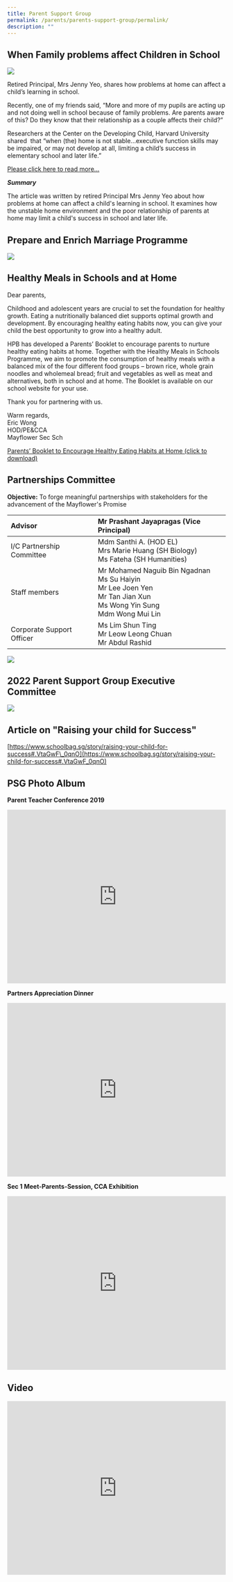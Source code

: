 ```yaml
---
title: Parent Support Group
permalink: /parents/parents-support-group/permalink/
description: ""
---
```

When Family problems affect Children in School
----------------------------------------------

![](/images/psg1.jpg)

Retired Principal, Mrs Jenny Yeo, shares how problems at home can affect a child’s learning in school.

Recently, one of my friends said, “More and more of my pupils are acting up and not doing well in school because of family problems. Are parents aware of this? Do they know that their relationship as a couple affects their child?”

Researchers at the Center on the Developing Child, Harvard University shared &nbsp;that “when (the) home is not stable…executive function skills may be impaired, or may not develop at all, limiting a child’s success in elementary school and later life.”

[Please click here to read more...](https://schoolbag.sg/story/when-family-problems-affect-children-in-school#.VZM-OtKqqkp)

_**Summary**_  

The article was written by retired Principal Mrs Jenny Yeo about how problems at home can affect a child's learning in school. It examines how the unstable home environment and the poor relationship of parents at home may limit a child's success in school and later life.

Prepare and Enrich Marriage Programme
-------------------------------------
![](/images/PEMEP%20Infographics%20for%20School.png)

Healthy Meals in Schools and at Home
------------------------------------

Dear parents,

Childhood and adolescent years are crucial to set the foundation for healthy growth. Eating a nutritionally balanced diet supports optimal growth and development. By encouraging healthy eating habits now, you can give your child the best opportunity to grow into a healthy adult.

HPB has developed a Parents’ Booklet to encourage parents to nurture healthy eating habits at home. Together with the Healthy Meals in Schools Programme, we aim to promote the consumption of healthy meals with a balanced mix of the four different food groups – brown rice, whole grain noodles and wholemeal bread; fruit and vegetables as well as meat and alternatives, both in school and at home. The Booklet is available on our school website for your use.

Thank you for partnering with us.

Warm regards,  
Eric Wong  
HOD/PE&amp;CCA  
Mayflower Sec Sch

  
[Parents’ Booklet to Encourage Healthy Eating Habits at Home (click to download)](/files/hpb.pdf)


Partnerships Committee
----------------------

**Objective:**&nbsp;To forge meaningful partnerships with stakeholders for the advancement of the Mayflower's Promise

| Advisor 	| Mr Prashant Jayapragas (Vice Principal) 	|
|:---	|:---	|
| I/C Partnership Committee 	| Mdm Santhi A. (HOD EL)<br>Mrs Marie Huang (SH Biology)<br>Ms Fateha (SH Humanities) 	|
| Staff members 	| Mr Mohamed Naguib Bin Ngadnan<br>Ms Su Haiyin<br>Mr Lee Joen Yen<br>Mr Tan Jian Xun<br>Ms Wong Yin Sung <br>Mdm Wong Mui Lin	|
| Corporate Support Officer 	| Ms Lim Shun Ting<br>Mr Leow Leong Chuan <br>Mr Abdul Rashid	|

![](/images/Partnership%20team%202023.png)

2022 Parent Support Group Executive Committee
----------------------------------------------


![](/images/PSG%20Exco%202023.png)

Article on "Raising your child for Success"
-------------------------------------------

[https://www.schoolbag.sg/story/raising-your-child-for-success#.VtaGwF\_0qnO](https://www.schoolbag.sg/story/raising-your-child-for-success#.VtaGwF_0qnO)

PSG Photo Album
---------------

**Parent Teacher Conference 2019**
<iframe allowfullscreen="true" height="400" width="100%" frameborder="0" src="https://docs.google.com/presentation/d/e/2PACX-1vTsayhUAry_cDn09PjK3yiAroLT1Kth8GakKrp8v7d5FkA4j2mGNEtfOnLG05oD_lrXzCI_Pbd2fk3F/embed?start=false&amp;loop=false&amp;delayms=3000"></iframe>

**Partners Appreciation Dinner**
<iframe src="https://docs.google.com/presentation/d/e/2PACX-1vSOlP93kKpQz7KAwcMkmU-ff440Qstzxv42-tyteYFBDucrt6YKORsu-GdGPlXHPCeq40AG8GjvoouB/embed?start=false&amp;loop=false&amp;delayms=3000" frameborder="0" height="400" width="100%" allowfullscreen="true"></iframe>

**Sec 1 Meet-Parents-Session, CCA Exhibition**
<iframe allowfullscreen="true" height="400" width="100%" frameborder="0" src="https://docs.google.com/presentation/d/e/2PACX-1vQl0L_tIkzPUlUISVafxW-32GSQ8GNpwAqmmEdy7YN2ei7qqL-T3WY4SqX8IOCySVAujza_3sj7KWpV/embed?start=false&amp;loop=false&amp;delayms=3000"></iframe>

Video
-----
<iframe height="400" width="100%" src="https://www.youtube.com/embed/K_DNl6rtOBg" title="Mayflower Sec - Parent Support Group 2021" frameborder="0" allow="accelerometer; autoplay; clipboard-write; encrypted-media; gyroscope; picture-in-picture" allowfullscreen></iframe>